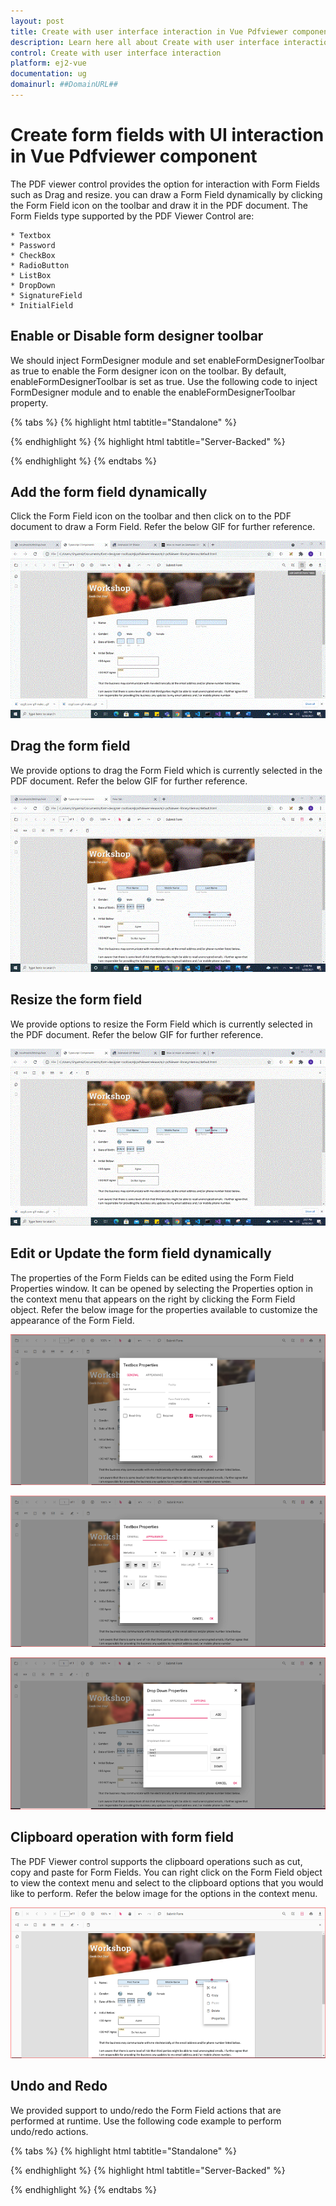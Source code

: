 ```yaml
---
layout: post
title: Create with user interface interaction in Vue Pdfviewer component | Syncfusion
description: Learn here all about Create with user interface interaction in Syncfusion Vue Pdfviewer component of Syncfusion Essential JS 2 and more.
control: Create with user interface interaction 
platform: ej2-vue
documentation: ug
domainurl: ##DomainURL##
---
```


# Create form fields with UI interaction in Vue Pdfviewer component

The PDF viewer control provides the option for interaction with Form Fields such as Drag and resize. you can draw a Form Field dynamically by clicking the Form Field icon on the toolbar and draw it in the PDF document. The Form Fields type supported by the PDF Viewer Control are:

    * Textbox
    * Password
    * CheckBox
    * RadioButton
    * ListBox
    * DropDown
    * SignatureField
    * InitialField

## Enable or Disable form designer toolbar

We should inject FormDesigner module and set enableFormDesignerToolbar as true to enable the Form designer icon on the toolbar. By default, enableFormDesignerToolbar is set as true. Use the following code to inject FormDesigner module and to enable the enableFormDesignerToolbar property.

{% tabs %}
{% highlight html tabtitle="Standalone" %}
<template>
    <div id="app">
        <ejs-pdfviewer
            id="pdfViewer"
            ref="pdfviewer"
            :documentPath="documentPath"
            :enableFormDesignerToolbar= "false">
        </ejs-pdfviewer>
    </div>
</template>

<script>
import Vue from 'vue';
import { PdfViewerPlugin, Toolbar, Magnification, Navigation, LinkAnnotation, 
         BookmarkView, ThumbnailView, Print, TextSelection, TextSearch, 
         Annotation, FormDesigner, FormFields } from '@syncfusion/ej2-vue-pdfviewer';
Vue.use(PdfViewerPlugin);

export default {
  name: 'app',
  data () {
    return {
      documentPath:"https://cdn.syncfusion.com/content/pdf/form-designer.pdf",
    };
  },
  provide: {
    PdfViewer: [ Toolbar, Magnification, Navigation, LinkAnnotation, BookmarkView, ThumbnailView, 
                 Print, TextSelection, TextSearch, Annotation, FormDesigner, FormFields ]}

}
</script>
{% endhighlight %}
{% highlight html tabtitle="Server-Backed" %}
<template>
    <div id="app">
        <ejs-pdfviewer
            id="pdfViewer"
            ref="pdfviewer"
            :documentPath="documentPath"
            :serviceUrl="serviceUrl"
            :enableFormDesignerToolbar= "false">
        </ejs-pdfviewer>
    </div>
</template>

<script>
import Vue from 'vue';
import { PdfViewerPlugin, Toolbar, Magnification, Navigation, LinkAnnotation, 
         BookmarkView, ThumbnailView, Print, TextSelection, TextSearch, 
         Annotation, FormDesigner, FormFields } from '@syncfusion/ej2-vue-pdfviewer';
Vue.use(PdfViewerPlugin);

export default {
  name: 'app',
  data () {
    return {
      serviceUrl:"https://services.syncfusion.com/vue/production/api/pdfviewer",
      documentPath:"https://cdn.syncfusion.com/content/pdf/form-designer.pdf"
    };
  },
  provide: {
    PdfViewer: [ Toolbar, Magnification, Navigation, LinkAnnotation, BookmarkView, ThumbnailView, 
                 Print, TextSelection, TextSearch, Annotation, FormDesigner, FormFields ]}

}
</script>
{% endhighlight %}
{% endtabs %}

## Add the form field dynamically

Click the Form Field icon on the toolbar and then click on to the PDF document to draw a Form Field. Refer the below GIF for further reference.

![Alt text](../../../pdfviewer/images/addformfield.gif)

## Drag the form field

We provide options to drag the Form Field which is currently selected in the PDF document. Refer the below GIF for further reference.

![Alt text](../../../pdfviewer/images/dragformfield.gif)

## Resize the form field

We provide options to resize the Form Field which is currently selected in the PDF document. Refer the below GIF for further reference.

![Alt text](../../../pdfviewer/images/resizeformfield.gif)

## Edit or Update the form field dynamically

The properties of the Form Fields can be edited using the Form Field Properties window. It can be opened by selecting the Properties option in the context menu that appears on the right by clicking the Form Field object. Refer the below image for the properties available to customize the appearance of the Form Field.

![Alt text](../../../pdfviewer/images/generalproperties.png)

![Alt text](../../../pdfviewer/images/appearanceproperties.png)

![Alt text](../../../pdfviewer/images/dropdownproperties.png)

## Clipboard operation with form field

The PDF Viewer control supports the clipboard operations such as cut, copy and paste for Form Fields. You can right click on the Form Field object to view the context menu and select to the clipboard options that you would like to perform. Refer the below image for the options in the context menu.

![Alt text](../../../pdfviewer/images/clipboardformfield.png)

## Undo and Redo

We provided support to undo/redo the Form Field actions that are performed at runtime. Use the following code example to perform undo/redo actions.

{% tabs %}
{% highlight html tabtitle="Standalone" %}
<template>
    <div id="app">
      <button v-on:click="undoClicked">Undo</button>
      <button v-on:click="redoClicked">Redo</button>
        <ejs-pdfviewer
            id="pdfViewer"
            ref="pdfviewer"
            :documentPath="documentPath">
        </ejs-pdfviewer>
    </div>
</template>

<script>
import Vue from 'vue';
import { PdfViewerPlugin, Toolbar, Magnification, Navigation, LinkAnnotation, 
         BookmarkView, ThumbnailView, Print, TextSelection, TextSearch, 
         Annotation, FormDesigner, FormFields } from '@syncfusion/ej2-vue-pdfviewer';
Vue.use(PdfViewerPlugin);
var viewer;

export default {
  name: 'app',
  data () {
    return {
      documentPath:"https://cdn.syncfusion.com/content/pdf/form-designer.pdf"
    };
  },
  provide: {
    PdfViewer: [ Toolbar, Magnification, Navigation, LinkAnnotation, BookmarkView, ThumbnailView, 
                 Print, TextSelection, TextSearch, Annotation, FormDesigner, FormFields ]},

  methods: {
    undoClicked: function (args) {
      viewer = this.$refs.pdfviewer.ej2Instances;
      viewer.undo();
    },
    redoClicked: function (args) {
      viewer = this.$refs.pdfviewer.ej2Instances;
      viewer.redo();
    },
  }
}
</script>
{% endhighlight %}
{% highlight html tabtitle="Server-Backed" %}
<template>
    <div id="app">
      <button v-on:click="undoClicked">Undo</button>
      <button v-on:click="redoClicked">Redo</button>
        <ejs-pdfviewer
            id="pdfViewer"
            ref="pdfviewer"
            :serviceUrl="serviceUrl"
            :documentPath="documentPath">
        </ejs-pdfviewer>
    </div>
</template>

<script>
import Vue from 'vue';
import { PdfViewerPlugin, Toolbar, Magnification, Navigation, LinkAnnotation, 
         BookmarkView, ThumbnailView, Print, TextSelection, TextSearch, 
         Annotation, FormDesigner, FormFields } from '@syncfusion/ej2-vue-pdfviewer';
Vue.use(PdfViewerPlugin);
var viewer;

export default {
  name: 'app',
  data () {
    return {
      serviceUrl:"https://services.syncfusion.com/vue/production/api/pdfviewer",
      documentPath:"https://cdn.syncfusion.com/content/pdf/form-designer.pdf"
    };
  },
  provide: {
    PdfViewer: [ Toolbar, Magnification, Navigation, LinkAnnotation, BookmarkView, ThumbnailView, 
                 Print, TextSelection, TextSearch, Annotation, FormDesigner, FormFields ]},

  methods: {
    undoClicked: function (args) {
      viewer = this.$refs.pdfviewer.ej2Instances;
      viewer.undo();
    },
    redoClicked: function (args) {
      viewer = this.$refs.pdfviewer.ej2Instances;
      viewer.redo();
    },
  }
}
</script>
{% endhighlight %}
{% endtabs %}